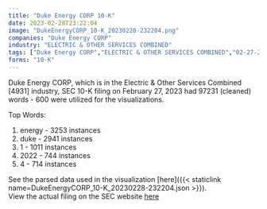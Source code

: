 ```yaml
---
title: "Duke Energy CORP 10-K"
date: 2023-02-28T23:22:04
image: "DukeEnergyCORP_10-K_20230228-232204.png"
companies: "Duke Energy CORP"
industry: "ELECTRIC & OTHER SERVICES COMBINED"
tags: ["Duke Energy CORP","ELECTRIC & OTHER SERVICES COMBINED","02-27-2023","10-K"]
forms: "10-K"
---
```

Duke Energy CORP, which is in the Electric & Other Services Combined [4931] industry, SEC 10-K filing on February 27, 2023 had 97231 (cleaned) words - 600 were utilized for the visualizations.

Top Words:
1. energy - 3253 instances
2. duke - 2941 instances
3. 1 - 1011 instances
4. 2022 - 744 instances
5. 4 - 714 instances


See the parsed data used in the visualization [here]({{< staticlink name=DukeEnergyCORP_10-K_20230228-232204.json >}}).  
View the actual filing on the SEC website [here](https://www.sec.gov/Archives/edgar/data/17797/0001326160-23-000073.txt)